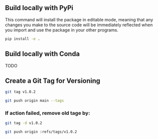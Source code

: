 ## Build locally with PyPi
This command will install the package in editable mode, meaning that any changes you make to the source code will be immediately reflected when you import and use the package in your other programs.
```bash
pip install -e .
```
## Build locally with Conda
TODO

## Create a Git Tag for Versioning
```bash
git tag v1.0.2
```
```bash
git push origin main --tags
```
### If action failed, remove old tage by:
```bash
git tag -d v1.0.2
```
```bash
git push origin :refs/tags/v1.0.2
```